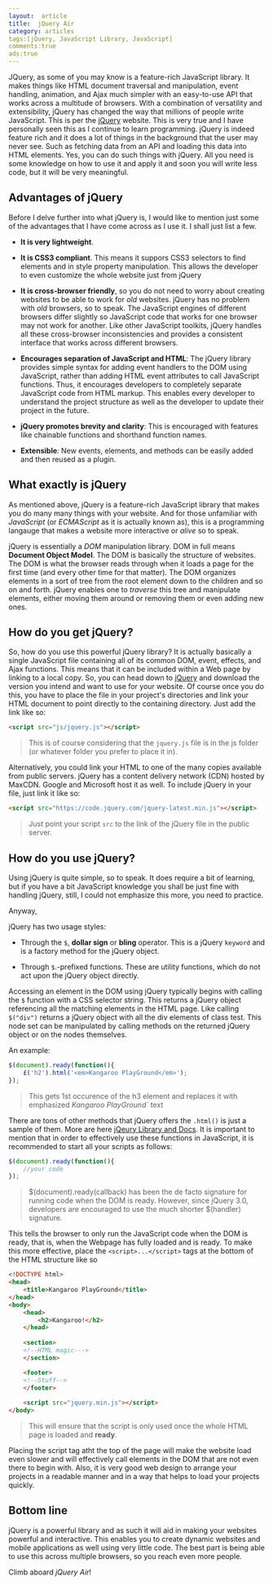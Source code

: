 ```yaml
---
layout:  article
title:  jQuery Air
category: articles
tags:[jQuery, JavaScript Library, JavaScript]
comments:true
ads:true
---
```


JQuery, as some of you may know is a feature-rich JavaScript library. It makes things like HTML document traversal and manipulation, event handling, animation, and Ajax much simpler with an easy-to-use API that works across a multitude of browsers. With a combination of versatility and extensibility, jQuery has changed the way that millions of people write JavaScript. This is per the [jQuery](https://jquery.com/ "More about jQuery here") website. This is very true and I have personally seen this as I continue to learn programming. jQuery is indeed feature rich and it does a lot of things in the background that the user may never see. Such as fetching data from an API and loading this data into HTML elements. Yes, you can do such things with jQuery. All you need is some knowledge on how to use it and apply it and soon you will write less code, but it will be very meaningful.


## Advantages of jQuery

Before I delve further into what jQuery is, I would like to mention just some of the advantages that I have come across as I use it. I shall just list a few.

+ **It is very lightweight**.

+ **It is CSS3 compliant**. This means it suppors CSS3 selectors to find elements and in style property manipulation. This allows the developer to even customize the whole website just from jQuery

+ **It is cross-browser friendly**, so you do not need to worry about creating websites to be able to work for *old* websites. jQuery has no problem with *old* browsers, so to speak. The JavaScript engines of different browsers differ slightly so JavaScript code that works for one browser may not work for another. Like other JavaScript toolkits, jQuery handles all these cross-browser inconsistencies and provides a consistent interface that works across different browsers.

+ **Encourages separation of JavaScript and HTML**: The jQuery library provides simple syntax for adding event handlers to the DOM using JavaScript, rather than adding HTML event attributes to call JavaScript functions. Thus, it encourages developers to completely separate JavaScript code from HTML markup. This enables every developer to understand the project structure as well as the developer to update their project in the future.

+ **jQuery promotes brevity and clarity**: This is encouraged with features like chainable functions and shorthand function names.

+ **Extensible**: New events, elements, and methods can be easily added and then reused as a plugin.


## What exactly is jQuery

As mentioned above, jQuery is a feature-rich JavaScript library that makes you do many many things with your website. And for those unfamiliar with *JavaScript* (or *ECMAScript* as it is actually known as), this is a programming langauge that makes a website more interactive or *alive* so to speak.

jQuery is essentially a *DOM* manipulation library. DOM in full means **Document Object Model**. The DOM is basically the structure of websites. The DOM is what the browser reads through when it loads a page for the first time (and every other time for that matter). The DOM organizes elements in a sort of tree from the root element down to the children and so on and forth. jQuery enables one to *traverse* this tree and manipulate elements, either moving them around or removing them or even adding new ones.

## How do you get jQuery?

So, how do you use this powerful jQuery library? It is actually basically a single JavaScript file containing all of its common DOM, event, effects, and Ajax functions. This means that it can be included within a Web page by linking to a local copy. So, you can head down to [jQuery](https://jquery.com/download/) and download the version you intend and want to use for your website. Of course once you do this, you have to place the file in your project's directories and link your HTML document to point directly to the containing directory. Just add the link like so:

```HTML
<script src="js/jquery.js"></script>
```
> This is of course considering that the `jquery.js` file is in the js folder (or whatever folder you prefer to place it in).

Alternatively, you could link your HTML to one of the many copies available from public servers. jQuery has a content delivery network (CDN) hosted by MaxCDN. Google  and Microsoft host it as well. To include jQuery in your file, just link it like so:

```HTML
<script src="https://code.jquery.com/jquery-latest.min.js"></script>
```
> Just point your script `src` to the link of the jQuery file in the public server.


## How do you use jQuery?

Using jQuery is quite simple, so to speak. It does require a bit of learning, but if you have a bit JavaScript knowledge you shall be just fine with handling jQuery, still, I could not emphasize this more, you need to practice.

Anyway,

jQuery has two usage styles:

+ Through the `$`, **dollar sign** or **bling** operator. This is a jQuery `keyword` and is a factory method for the jQuery object. 

+ Through `$`.-prefixed functions. These are utility functions, which do not act upon the jQuery object directly.

Accessing an element in the DOM using jQuery typically begins with calling the `$` function with a CSS selector string. This returns a jQuery object referencing all the matching elements in the HTML page.
Like calling `$("div")` returns a jQuery object with all the div elements of class test. This node set can be manipulated by calling methods on the returned jQuery object or on the nodes themselves.

An example:

```JavaScript
$(document).ready(function(){
	£('h2').html('<em>Kangaroo PlayGround</em>');
});
```
> This gets 1st occurence of the h3 element and replaces it with emphasized *Kangaroo PlayGround`* text

There are tons of other methods that jQuery offers the `.html()` is just a sample of them. More are here [jQeury Library and Docs](http://api.jquery.com/ "jQuery API Docs"). It is important to mention that in order to effectively use these functions in JavaScript, it is recommended to start all your scripts as follows:

```JavaScript
$(document).ready(function(){
	//your code
});
```
> $(document).ready(callback) has been the de facto signature for running code when the DOM is ready. However, since jQuery 3.0, developers are encouraged to use the much shorter $(handler) signature.

This tells the browser to only run the JavaScript code when the DOM is ready, that is, when the Webpage has fully loaded and is ready. To make this more effective, place the `<script>...</script>` tags at the bottom of the HTML structure like so

```HTML
<!DOCTYPE html>
<head>
	<title>Kangaroo PlayGround</title>
</head>
<body>
	<head>
		<h2>Kangaroo!</h2>
	</head>
	
	<section>
	<!--HTML magic--->
	</section>

	<footer>
	<!--Stuff-->
	</footer>
	
	<script src="jquery.min.js"></script>
</body>
```
> This will ensure that the script is only used once the whole HTML page is loaded and **ready**.

Placing the script tag atht the top of the page will make the website load even slower and will effectively call elements in the DOM that are not even there to begin with. Also, it is very good web design to arrange your projects in a readable manner and in a way that helps to load your projects quickly.

## Bottom line

jQuery is a powerful library and as such it will aid in making your websites powerful and interactive. This enables you to create dynamic websites and mobile applications as well using very little code. The best part is being able to use this across multiple browsers, so you reach even more people.

Climb aboard *jQuery Air*!

